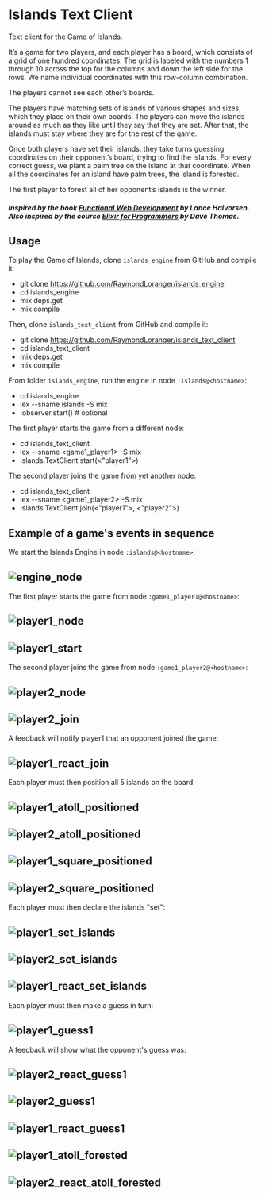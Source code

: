 # Islands Text Client

Text client for the Game of Islands.

It’s a game for two players, and each player has a board, which consists of a
grid of one hundred coordinates. The grid is labeled with the numbers 1 through
10 across the top for the columns and down the left side for the rows. We name
individual coordinates with this row-column combination.

The players cannot see each other’s boards.

The players have matching sets of islands of various shapes and sizes, which
they place on their own boards. The players can move the islands around as
much as they like until they say that they are set. After that, the islands must
stay where they are for the rest of the game.

Once both players have set their islands, they take turns guessing coordinates
on their opponent’s board, trying to find the islands. For every correct guess,
we plant a palm tree on the island at that coordinate. When all the coordinates
for an island have palm trees, the island is forested.

The first player to forest all of her opponent’s islands is the winner.

##### Inspired by the book [Functional Web Development](https://pragprog.com/book/lhelph/functional-web-development-with-elixir-otp-and-phoenix) by Lance Halvorsen.</br>Also inspired by the course [Elixir for Programmers](https://codestool.coding-gnome.com/courses/elixir-for-programmers) by Dave Thomas.

## Usage

To play the Game of Islands, clone `islands_engine` from GitHub and compile it:

  - git clone https://github.com/RaymondLoranger/islands_engine
  - cd islands_engine
  - mix deps.get
  - mix compile

Then, clone `islands_text_client` from GitHub and compile it:

  - git clone https://github.com/RaymondLoranger/islands_text_client
  - cd islands_text_client
  - mix deps.get
  - mix compile

From folder `islands_engine`, run the engine in node `:islands@<hostname>`:

  - cd islands_engine
  - iex --sname islands -S mix
  - :observer.start() # optional

The first player starts the game from a different node:

  - cd islands_text_client
  - iex --sname <game1_player1> -S mix
  - Islands.TextClient.start(<"player1">)

The second player joins the game from yet another node:

  - cd islands_text_client
  - iex --sname <game1_player2> -S mix
  - Islands.TextClient.join(<"player1">, <"player2">)

## Example of a game's events in sequence
We start the Islands Engine in node `:islands@<hostname>`:
## ![engine_node](images/engine_node.png)
The first player starts the game from node `:game1_player1@<hostname>`:
## ![player1_node](images/player1_node.png)
## ![player1_start](images/player1_start.png)
The second player joins the game from node `:game1_player2@<hostname>`:
## ![player2_node](images/player2_node.png)
## ![player2_join](images/player2_join.png)
A feedback will notify player1 that an opponent joined the game:
## ![player1_react_join](images/player1_react_join.png)
Each player must then position all 5 islands on the board:
## ![player1_atoll_positioned](images/player1_atoll_positioned.png)
## ![player2_atoll_positioned](images/player2_atoll_positioned.png)
## ![player1_square_positioned](images/player1_square_positioned.png)
## ![player2_square_positioned](images/player2_square_positioned.png)
Each player must then declare the islands "set":
## ![player1_set_islands](images/player1_set_islands.png)
## ![player2_set_islands](images/player2_set_islands.png)
## ![player1_react_set_islands](images/player1_react_set_islands.png)
Each player must then make a guess in turn:
## ![player1_guess1](images/player1_guess1.png)
A feedback will show what the opponent's guess was:
## ![player2_react_guess1](images/player2_react_guess1.png)
## ![player2_guess1](images/player2_guess1.png)
## ![player1_react_guess1](images/player1_react_guess1.png)
## ![player1_atoll_forested](images/player1_atoll_forested.png)
## ![player2_react_atoll_forested](images/player2_react_atoll_forested.png)
